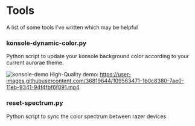 # Tools

A list of some tools I've written which may be helpful


### konsole-dynamic-color.py
Python script to update your konsole background color according to your current aurorae theme.

![konsole-demo](https://user-images.githubusercontent.com/36819644/109566378-0f22c080-7ae4-11eb-8132-b916d10e3c95.gif)
High-Quality demo: https://user-images.githubusercontent.com/36819644/109563471-1b0c8380-7ae0-11eb-9341-94f4fbf6f091.mp4

### reset-spectrum.py
Python script to sync the color spectrum between razer devices
